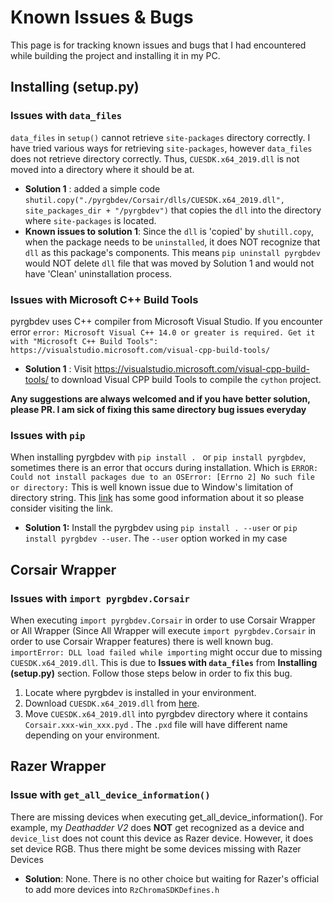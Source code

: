 
# Known Issues & Bugs
This page is for tracking known issues and bugs that I had encountered while building the project and installing it in my PC. 
## Installing (setup.py)
### Issues with `data_files`
`data_files` in `setup()` cannot retrieve `site-packages` directory correctly. I have tried various ways for retrieving `site-packages`, however `data_files` does not retrieve directory correctly. Thus, `CUESDK.x64_2019.dll` is not moved into a directory where it should be at. 
- **Solution 1** : added a simple code ```shutil.copy("./pyrgbdev/Corsair/dlls/CUESDK.x64_2019.dll", site_packages_dir + "/pyrgbdev")``` that copies the `dll` into the directory where `site-packages` is located. 
- **Known issues to solution 1**: Since the `dll` is 'copied' by `shutill.copy`, when the package needs to be `uninstalled`, it does NOT recognize that `dll` as this package's components. This means `pip uninstall pyrgbdev` would NOT delete `dll` file that was moved by Solution 1 and would not have 'Clean' uninstallation process.
### Issues with  Microsoft C++ Build Tools
pyrgbdev uses C++ compiler from Microsoft Visual Studio. If you encounter error `error: Microsoft Visual C++ 14.0 or greater is required. Get it with "Microsoft C++ Build Tools": https://visualstudio.microsoft.com/visual-cpp-build-tools/` 
- **Solution 1** : Visit https://visualstudio.microsoft.com/visual-cpp-build-tools/ to download Visual CPP build Tools to compile the `cython` project.

**Any suggestions are always welcomed and if you have better solution, please  PR. I am sick of fixing this same directory bug issues everyday**

### Issues with `pip`
When installing pyrgbdev with `pip install . ` or `pip install pyrgbdev`, sometimes there is an error that occurs during installation. Which is `ERROR: Could not install packages due to an OSError: [Errno 2] No such file or directory:` This is well known issue due to Window's limitation of directory string. This [link](https://stackoverflow.com/questions/65980952/python-could-not-install-packages-due-to-an-oserror-errno-2-no-such-file-or) has some good information about it so please consider visiting the link. 

- **Solution 1:** Install the pyrgbdev using `pip install . --user` or `pip install pyrgbdev --user`. The `--user` option worked in my case

## Corsair Wrapper
### Issues with `import pyrgbdev.Corsair`
When executing `import pyrgbdev.Corsair` in order to use Corsair Wrapper or All Wrapper (Since All Wrapper will execute `import pyrgbdev.Corsair` in order to use Corsair Wrapper features) there is well known bug. `importError: DLL load failed while importing` might occur due to missing `CUESDK.x64_2019.dll`. This is due to **Issues with `data_files`** from **Installing (setup.py)** section. Follow those steps below in order to fix this bug.
1. Locate where pyrgbdev is installed in your environment.
2. Download `CUESDK.x64_2019.dll` from [here](https://github.com/gooday2die/pyrgbdev/raw/cython/pyrgbdev/Corsair/dlls/CUESDK.x64_2019.dll). 
3. Move `CUESDK.x64_2019.dll` into pyrgbdev directory where it contains `Corsair.xxx-win_xxx.pyd` . The `.pxd` file will have different name depending on your environment. 

## Razer Wrapper
### Issue with `get_all_device_information()`
There are missing devices when executing get_all_device_information(). For example, my *Deathadder V2* does **NOT** get recognized as a device and `device_list` does not count this device as Razer device. However, it does set device RGB. Thus there might be some devices missing with Razer Devices
- **Solution**: None. There is no other choice but waiting for Razer's official to add more devices into `RzChromaSDKDefines.h`